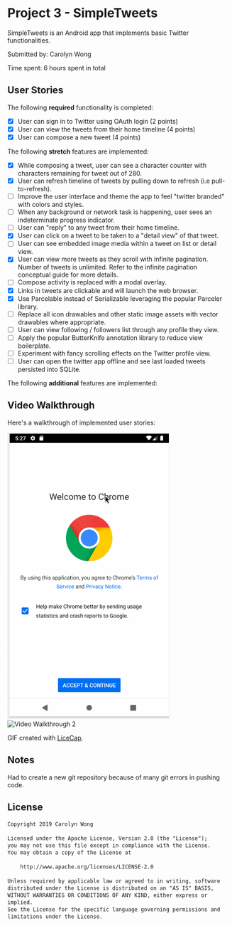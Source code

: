 # Project 3 - SimpleTweets

SimpleTweets is an Android app that implements basic Twitter functionalities.

Submitted by: Carolyn Wong

Time spent: 6 hours spent in total

## User Stories

The following **required** functionality is completed:

* [x] User can sign in to Twitter using OAuth login (2 points)
* [x] User can view the tweets from their home timeline (4 points)
* [x] User can compose a new tweet (4 points)

The following **stretch** features are implemented:
* [x] While composing a tweet, user can see a character counter with characters remaining for tweet out of 280.
* [x] User can refresh timeline of tweets by pulling down to refresh (i.e pull-to-refresh).
* [ ] Improve the user interface and theme the app to feel "twitter branded" with colors and styles.
* [ ] When any background or network task is happening, user sees an indeterminate progress indicator.
* [ ] User can "reply" to any tweet from their home timeline.
* [x] User can click on a tweet to be taken to a "detail view" of that tweet.
* [ ] User can see embedded image media within a tweet on list or detail view.
* [x] User can view more tweets as they scroll with infinite pagination. Number of tweets is unlimited. Refer to the infinite pagination conceptual guide for more details.
* [ ] Compose activity is replaced with a modal overlay.
* [x] Links in tweets are clickable and will launch the web browser.
* [x] Use Parcelable instead of Serializable leveraging the popular Parceler library.
* [ ] Replace all icon drawables and other static image assets with vector drawables where appropriate.
* [ ] User can view following / followers list through any profile they view.
* [ ] Apply the popular ButterKnife annotation library to reduce view boilerplate.
* [ ] Experiment with fancy scrolling effects on the Twitter profile view.
* [ ] User can open the twitter app offline and see last loaded tweets persisted into SQLite.

The following **additional** features are implemented:


## Video Walkthrough

Here's a walkthrough of implemented user stories:

<img src='walkthrough.gif' title='Video Walkthrough' width='' alt='Video Walkthrough' />
<img src='walkthrough2.gif' title='Video Walkthrough 2' width='' alt='Video Walkthrough 2' />

GIF created with [LiceCap](http://www.cockos.com/licecap/).

## Notes

Had to create a new git repository because of many git errors in pushing code.

## License

    Copyright 2019 Carolyn Wong

    Licensed under the Apache License, Version 2.0 (the "License");
    you may not use this file except in compliance with the License.
    You may obtain a copy of the License at

        http://www.apache.org/licenses/LICENSE-2.0

    Unless required by applicable law or agreed to in writing, software
    distributed under the License is distributed on an "AS IS" BASIS,
    WITHOUT WARRANTIES OR CONDITIONS OF ANY KIND, either express or implied.
    See the License for the specific language governing permissions and
    limitations under the License.
